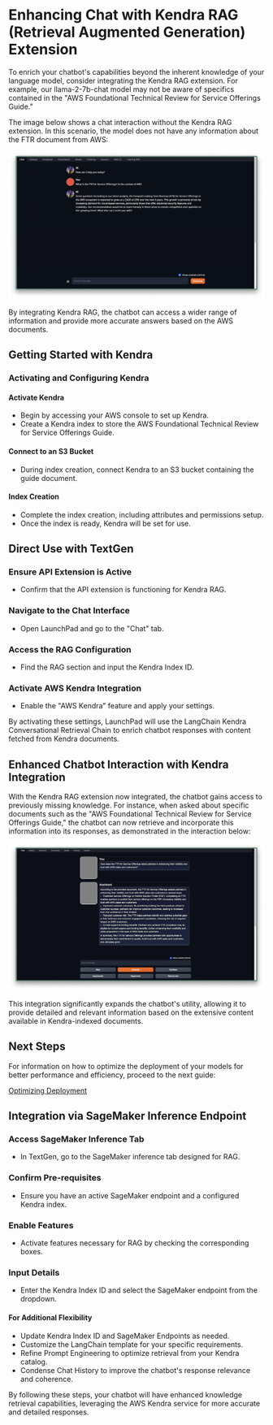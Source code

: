 # Enhancing Chat with Kendra RAG (Retrieval Augmented Generation) Extension

To enrich your chatbot's capabilities beyond the inherent knowledge of your language model, consider integrating the Kendra RAG extension. For example, our llama-2-7b-chat model may not be aware of specifics contained in the "AWS Foundational Technical Review for Service Offerings Guide."

The image below shows a chat interaction without the Kendra RAG extension. In this scenario, the model does not have any information about the FTR document from AWS:

![Chat without Kendra RAG](imgs/prior_rag_chat.png)

By integrating Kendra RAG, the chatbot can access a wider range of information and provide more accurate answers based on the AWS documents.

## Getting Started with Kendra

### Activating and Configuring Kendra

#### Activate Kendra

- Begin by accessing your AWS console to set up Kendra.
- Create a Kendra index to store the AWS Foundational Technical Review for Service Offerings Guide.

#### Connect to an S3 Bucket

- During index creation, connect Kendra to an S3 bucket containing the guide document.

#### Index Creation

- Complete the index creation, including attributes and permissions setup.
- Once the index is ready, Kendra will be set for use.

## Direct Use with TextGen

### Ensure API Extension is Active

- Confirm that the API extension is functioning for Kendra RAG.

### Navigate to the Chat Interface

- Open LaunchPad and go to the "Chat" tab.

### Access the RAG Configuration

- Find the RAG section and input the Kendra Index ID.

### Activate AWS Kendra Integration

- Enable the "AWS Kendra" feature and apply your settings.

By activating these settings, LaunchPad will use the LangChain Kendra Conversational Retrieval Chain to enrich chatbot responses with content fetched from Kendra documents.

## Enhanced Chatbot Interaction with Kendra Integration

With the Kendra RAG extension now integrated, the chatbot gains access to previously missing knowledge. For instance, when asked about specific documents such as the "AWS Foundational Technical Review for Service Offerings Guide," the chatbot can now retrieve and incorporate this information into its responses, as demonstrated in the interaction below:

![Enhanced Chatbot with Kendra RAG](imgs/post_rag_chat.png)

This integration significantly expands the chatbot's utility, allowing it to provide detailed and relevant information based on the extensive content available in Kendra-indexed documents.

## Next Steps

For information on how to optimize the deployment of your models for better performance and efficiency, proceed to the next guide:

[Optimizing Deployment](04_Optimizing_Deployment.md)

## Integration via SageMaker Inference Endpoint

### Access SageMaker Inference Tab

- In TextGen, go to the SageMaker inference tab designed for RAG.

### Confirm Pre-requisites

- Ensure you have an active SageMaker endpoint and a configured Kendra index.

### Enable Features

- Activate features necessary for RAG by checking the corresponding boxes.

### Input Details

- Enter the Kendra Index ID and select the SageMaker endpoint from the dropdown.

#### For Additional Flexibility

- Update Kendra Index ID and SageMaker Endpoints as needed.
- Customize the LangChain template for your specific requirements.
- Refine Prompt Engineering to optimize retrieval from your Kendra catalog.
- Condense Chat History to improve the chatbot's response relevance and coherence.


By following these steps, your chatbot will have enhanced knowledge retrieval capabilities, leveraging the AWS Kendra service for more accurate and detailed responses.


